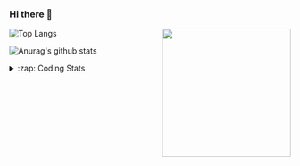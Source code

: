 ### Hi there 👋

<!--
**tao8687/tao8687** is a ✨ _special_ ✨ repository because its `README.md` (this file) appears on your GitHub profile.

Here are some ideas to get you started:

- 🔭 I’m currently working on ...
- 🌱 I’m currently learning ...
- 👯 I’m looking to collaborate on ...
- 🤔 I’m looking for help with ...
- 💬 Ask me about ...
- 📫 How to reach me: ...
- 😄 Pronouns: ...
- ⚡ Fun fact: ...
-->

<img align='right' src="https://media.giphy.com/media/M9gbBd9nbDrOTu1Mqx/giphy.gif" width="230">

![Top Langs](https://github-readme-stats.vercel.app/api/top-langs/?username=tao8687&layout=compact&title_color=23238E&text_color=A67D3D)

![Anurag's github stats](https://github-readme-stats.vercel.app/api?username=tao8687&show_icons=true&&text_color=A67D3D&title_color=23238E&show_icons=false&count_private=true&hide=stars)

<details>
  <summary>:zap: Coding Stats</summary>
  <b>
<!--START_SECTION:waka-->
```text
Week: 13 December, 2020 - 20 December, 2020

Other    9 hrs 49 mins   ██████████████▒░░░░░░░░░░   56.91 % 
Lua      2 hrs 10 mins   ███░░░░░░░░░░░░░░░░░░░░░░   12.57 % 
Bash     1 hr 59 mins    ███░░░░░░░░░░░░░░░░░░░░░░   11.59 % 
Python   1 hr 27 mins    ██░░░░░░░░░░░░░░░░░░░░░░░   08.47 % 
C++      59 mins         █▒░░░░░░░░░░░░░░░░░░░░░░░   05.71 % 
```
<!--END_SECTION:waka-->
</details>
